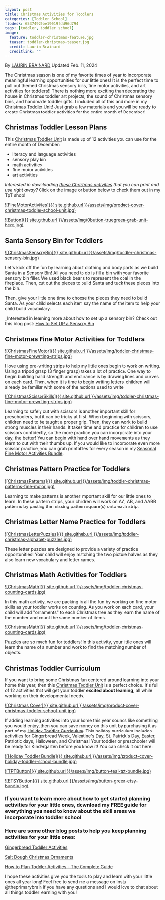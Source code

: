 ```yaml
---
layout: post
title: Christmas Activities for Toddlers
categories: [Toddler School]
flodesk: 65374920be19019fdd96d794
tags: [toddler, toddler school]
image:
  feature: toddler-christmas-feature.jpg
  teaser: toddler-christmas-teaser.jpg
  credit: Laurin Brainard
  creditlink: ""
---
```

By [LAURIN BRAINARD](https://theprimarybrain.com/menu/about/) Updated Feb. 11, 2024

The Christmas season is one of my favorite times of year to incorporate meaningful learning opportunities for our little ones! It is the perfect time to pull out themed Christmas sensory bins, fine motor activities, and art activities for toddlers!! There is nothing more exciting than decorating the house in Christmas toddler art projects, the sound of Christmas sensory bins, and handmade toddler gifts. I included all of this and more in my [Christmas Toddler Unit](https://www.teacherspayteachers.com/Product/Christmas-Toddler-School-Lesson-Plans-Winter-Preschool-Activities-Curriculum-8705519?utm_source=PB%20Blog&utm_campaign=Christmas%20Toddler%20Unit)! Just grab a few materials and you will be ready to create Christmas toddler activities for the entire month of December!

## Christmas Toddler Lesson Plans
This [Christmas Toddler Unit](https://www.teacherspayteachers.com/Product/Christmas-Toddler-School-Lesson-Plans-Winter-Preschool-Activities-Curriculum-8705519?utm_source=PB%20Blog&utm_campaign=Christmas%20Toddler%20Unit) is made up of 12 activities you can use for the entire month of December:
- literacy and language activities
- sensory play bin 
- math activities
- fine motor activities
- art activities

_Interested in downloading [these Christmas activities](https://www.teacherspayteachers.com/Product/Christmas-Toddler-School-Lesson-Plans-Winter-Preschool-Activities-Curriculum-8705519?utm_source=PB%20Blog&utm_campaign=Christmas%20Toddler%20Unit) that you can print and use right away?_ Click on the image or button below to check them out in my TpT shop! 

[![FineMotorActivities]({{ site.github.url }}/assets/img/product-cover-christmas-toddler-school-unit.jpg)](https://www.teacherspayteachers.com/Product/Christmas-Toddler-School-Lesson-Plans-Winter-Preschool-Activities-Curriculum-8705519?utm_source=PB%20Blog&utm_campaign=Christmas%20Toddler%20Unit)

[![Button]({{ site.github.url }}/assets/img/0button-truegreen-grab-unit-here.jpg)](https://www.teacherspayteachers.com/Product/Christmas-Toddler-School-Lesson-Plans-Winter-Preschool-Activities-Curriculum-8705519?utm_source=PB%20Blog&utm_campaign=Christmas%20Toddler%20Unit)

## Santa Sensory Bin for Toddlers

[![ChristmasSensoryBin]({{ site.github.url }}/assets/img/toddler-christmas-sensory-bin.jpg)](https://www.teacherspayteachers.com/Product/Christmas-Toddler-School-Lesson-Plans-Winter-Preschool-Activities-Curriculum-8705519?utm_source=PB%20Blog&utm_campaign=Christmas%20Toddler%20Unit)

Let's kick off the fun by learning about clothing and body parts as we build Santa in a Sensory Bin! All you need to do is fill a bin with your favorite sensory bin filler. We used black beans to represent the coal in the fireplace. Then, cut out the pieces to build Santa and tuck these pieces into the bin. 

Then, give your little one time to choose the pieces they need to build Santa. As your child selects each item say the name of the item to help your child build vocabulary.

_Interested in learning more about how to set up a sensory bin? Check out this blog post: [How to Set UP a Sensory Bin](https://theprimarybrain.com/preschool/2023/03/31/Setting-Up-A-Sensory-Bin)

## Christmas Fine Motor Activities for Toddlers

[![ChristmasFineMotor]({{ site.github.url }}/assets/img/toddler-christmas-fine-motor-prewriting-strips.jpg)](https://www.teacherspayteachers.com/Product/Christmas-Toddler-School-Lesson-Plans-Winter-Preschool-Activities-Curriculum-8705519?utm_source=PB%20Blog&utm_campaign=Christmas%20Toddler%20Unit)

I love using pre-writing strips to help my little ones begin to work on writing. Using a tripod grasp (3 finger grasp) takes a lot of practice. One way to begin building hand strength and endurance is by drawing lines and curves on each card. Then, when it is time to begin writing letters, children will already be familiar with some of the motions used to write.

[![ChristmasScissorSkills]({{ site.github.url }}/assets/img/toddler-christmas-fine-motor-prewriting-strips.jpg)](https://www.teacherspayteachers.com/Product/Christmas-Toddler-School-Lesson-Plans-Winter-Preschool-Activities-Curriculum-8705519?utm_source=PB%20Blog&utm_campaign=Christmas%20Toddler%20Unit)

Learning to safely cut with scissors is another important skill for preschoolers, but it can be tricky at first. When beginning with scissors, children need to be taught a proper grip. Then, they can work to build strong muscles in their hands. It takes time and practice for children to use scissors confidently, so the more practice you can incorporate into your day, the better! You can begin with hand over hand movements as they learn to cut with their thumbs up. If you would like to incorporate even more scissor practice, you can grab printables for every season in my [Seasonal Fine Motor Activities Bundle](https://www.teacherspayteachers.com/Product/Fine-Motor-Skills-Seasonal-Centers-Practice-4-Seasons-Bins-Winter-Activities-7240892?utm_source=PB%20Blog&utm_campaign=Xmas%20Toddler%20to%20Seasonal%20Fine%20Motor%20Bundle).

## Christmas Pattern Practice for Toddlers

[![ChristmasPatterns]({{ site.github.url }}/assets/img/toddler-christmas-patterns-fine-motor.jpg)](https://www.teacherspayteachers.com/Product/Christmas-Toddler-School-Lesson-Plans-Winter-Preschool-Activities-Curriculum-8705519?utm_source=PB%20Blog&utm_campaign=Christmas%20Toddler%20Unit)

Learning to make patterns is another important skill for our little ones to learn. In these pattern strips, your children will work on AA, AB, and AABB patterns by pasting the missing pattern square(s) onto each strip.

## Christmas Letter Name Practice for Toddlers

[![ChristmasLetterPuzzles]({{ site.github.url }}/assets/img/toddler-christmas-alphabet-puzzles.jpg)](https://www.teacherspayteachers.com/Product/Christmas-Toddler-School-Lesson-Plans-Winter-Preschool-Activities-Curriculum-8705519?utm_source=PB%20Blog&utm_campaign=Christmas%20Toddler%20Unit)

These letter puzzles are designed to provide a variety of practice opportunities! Your child will enjoy matching the two picture halves as they also learn new vocabulary and letter names. 

## Christmas Math Activities for Toddlers

[![ChristmasMath]({{ site.github.url }}/assets/img/toddler-christmas-counting-cards.jpg)](https://www.teacherspayteachers.com/Product/Christmas-Toddler-School-Lesson-Plans-Winter-Preschool-Activities-Curriculum-8705519?utm_source=PB%20Blog&utm_campaign=Christmas%20Toddler%20Unit)

In this math activity, we are packing in all the fun by working on fine motor skills as your toddler works on counting. As you work on each card, your child will add "ornaments" to each Christmas tree as they learn the name of the number and count the same number of items. 

[![ChristmasMath]({{ site.github.url }}/assets/img/toddler-christmas-counting-cards.jpg)](https://www.teacherspayteachers.com/Product/Christmas-Toddler-School-Lesson-Plans-Winter-Preschool-Activities-Curriculum-8705519?utm_source=PB%20Blog&utm_campaign=Christmas%20Toddler%20Unit)

Puzzles are so much fun for toddlers! In this activity, your little ones will learn the name of a number and work to find the matching number of objects. 

## Christmas Toddler Curriculum

If you want to bring some Christmas fun centered around learning into your home this year, then this [Christmas Toddler Unit](https://www.teacherspayteachers.com/Product/Christmas-Toddler-School-Lesson-Plans-Winter-Preschool-Activities-Curriculum-8705519?utm_source=PB%20Blog&utm_campaign=Christmas%20Toddler%20Unit) is a perfect choice. It's full of 12 activities that will get your toddler **excited about learning**, all while working on their developmental needs.

[![Christmas Cover]({{ site.github.url }}/assets/img/product-cover-christmas-toddler-school-unit.jpg)](https://www.teacherspayteachers.com/Product/Christmas-Toddler-School-Lesson-Plans-Winter-Preschool-Activities-Curriculum-8705519?utm_source=PB%20Blog&utm_campaign=Christmas%20Toddler%20Unit)

If adding learning activities into your home this year sounds like something you would enjoy, then you can save money on this unit by purchasing it as part of my [Holiday Toddler Curriculum](https://www.teacherspayteachers.com/Product/Holiday-Toddler-Activities-Homeschool-Preschool-Curriculum-and-Lesson-Plans-8705555?utm_source=PB%20Blog&utm_campaign=Holiday%20Toddler%20Bundle%20Upsell%20Xmas%20Post). This holiday curriculum includes activities for Gingerbread Week, Valentine's Day, St. Patrick's Day, Easter, Patriotic days, Halloween, and Christmas! Your toddler or preschooler will be ready for Kindergarten before you know it! You can check it out here:

[![Holiday Toddler Bundle]({{ site.github.url }}/assets/img/product-cover-holiday-toddler-school-bundle.jpg)](https://www.teacherspayteachers.com/Product/Holiday-Toddler-Activities-Homeschool-Preschool-Curriculum-and-Lesson-Plans-8705555?utm_source=PB%20Blog&utm_campaign=Holiday%20Toddler%20Bundle%20Upsell%20Xmas%20Post)

[![TPTButton]({{ site.github.url }}/assets/img/button-teal-tpt-bundle.jpg)](https://www.teacherspayteachers.com/Product/Holiday-Toddler-Activities-Homeschool-Preschool-Curriculum-and-Lesson-Plans-8705555?utm_source=PB%20Blog&utm_campaign=Holiday%20Toddler%20Bundle%20Upsell%20Xmas%20Post)

[![ETSYButton]({{ site.github.url }}/assets/img/button-green-etsy-bundle.jpg)](https://theprimarybrain.etsy.com/listing/1452488678/holiday-toddler-school-bundle-homeschool)

### If you want to learn more about how to get started planning activities for your little ones, download my FREE guide for everything you need to know about the skill areas we incorporate into toddler school:

<div id="fd-form-65374920be19019fdd96d794"></div>
<script>
  window.fd('form', {
    formId: '65374920be19019fdd96d794',
    containerEl: '#fd-form-65374920be19019fdd96d794'
  });
</script>

### Here are some other blog posts to help you keep planning activities for your little ones:

[Gingerbread Toddler Activities](https://theprimarybrain.com/toddler%20school/2024/02/09/Gingerbread-Toddler-Activities/)

[Salt Dough Christmas Ornaments](https://theprimarybrain.com/christmas/2019/12/04/Salt-Dough-Christmas-Ornaments/)

[How to Plan Toddler Activities - The Complete Guide](https://theprimarybrain.com/toddler%20school/2023/10/24/Toddler-School-Planning-Guide)

I hope these activities give you the tools to play and learn with your little ones all year long! Feel free to send me a message on Insta @theprimarybrain if you have any questions and I would love to chat about all things toddler learning with you! 